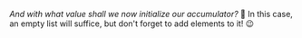 _And with what value shall we now initialize our accumulator?_ :thinking: In this case, an empty list will suffice, but don't forget to add elements to it! :wink: 